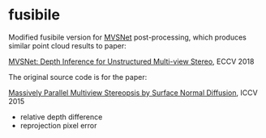 # fusibile

Modified fusibile version for [MVSNet](https://github.com/YoYo000/MVSNet) post-processing, which produces similar point cloud results to paper: 

[MVSNet: Depth Inference for Unstructured Multi-view Stereo](https://arxiv.org/abs/1804.02505), ECCV 2018

The original source code is for the paper:

[Massively Parallel Multiview Stereopsis by Surface Normal Diffusion](http://www.prs.igp.ethz.ch/content/dam/ethz/special-interest/baug/igp/photogrammetry-remote-sensing-dam/documents/pdf/galliani-lasinger-iccv15.pdf), ICCV 2015



+ relative depth difference
+ reprojection pixel error